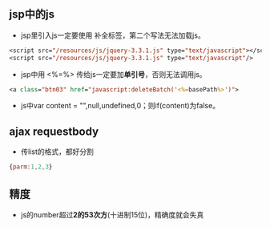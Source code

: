 ## jsp中的js ##
- jsp里引入js一定要使用 **</script>** 补全标签，第二个写法无法加载js。
```jsp
<script src="/resources/js/jquery-3.3.1.js" type="text/javascript"></script>
<script src="/resources/js/jquery-3.3.1.js" type="text/javascript"/>
```
- jsp中用  <%=%> 传给js一定要加**单引号**，否则无法调用js。
```jsp
<a class="btn03" href="javascript:deleteBatch('<%=basePath%>')">
```
- js中var content = "",null,undefined,0；则if(content)为false。

## ajax requestbody ##
- 传list的格式，都好分割
```js
{parm:1,2,3}
```

## 精度 ##
- js的number超过**2的53次方**(十进制15位)，精确度就会失真
